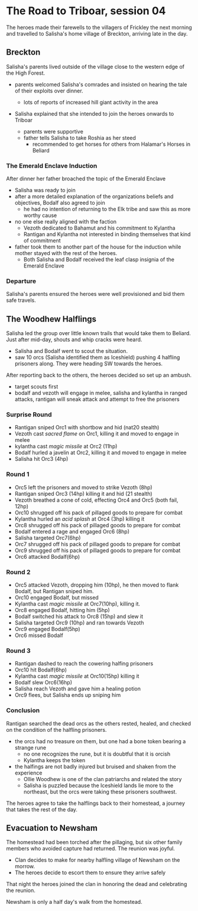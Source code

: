 # The Road to Triboar, session 04

The heroes made their farewells to the villagers of Frickley the next morning and travelled to Salisha's home village of Breckton, arriving late in the day.

## Breckton

Salisha's parents lived outside of the village close to the western edge of the High Forest.

- parents welcomed Salisha's comrades and insisted on hearing the tale of their exploits over dinner.
	- lots of reports of increased hill giant activity in the area

- Salisha explained that she intended to join the heroes onwards to Triboar
	- parents were supportive
	- father tells Salisha to take Roshia as her steed
		- recommended to get horses for others from Halamar's Horses in Beliard

### The Emerald Enclave Induction

After dinner her father broached the topic of the Emerald Enclave

- Salisha was ready to join
- after a more detailed explanation of the organizations beliefs and objectives, Bodalf also agreed to join
	- he had no intention of returning to the Elk tribe and saw this as more worthy cause
- no one else really aligned with the faction
	- Vezoth dedicated to Bahamut and his commitment to Kylantha
	- Rantigan and Kylantha not interested in binding themselves that kind of commitment
- father took them to another part of the house for the induction while mother stayed with the rest of the heroes.
	- Both Salisha and Bodalf received the leaf clasp insignia of the Emerald Enclave

### Departure

Salisha's parents ensured the heroes were well provisioned and bid them safe travels.	

## The Woodhew Halflings

Salisha led the group over little known trails that would take them to Beliard. Just after mid-day, shouts and whip cracks were heard.

- Salisha and Bodalf went to scout the situation. 
- saw 10 orcs (Salisha identified them as Iceshield) pushing 4 halfling prisoners along. They were heading SW towards the heroes.

After reporting back to the others, the heroes decided so set up an ambush.

- target scouts first
- bodalf and vezoth will engage in melee, salisha and kylantha in ranged attacks, rantigan will sneak attack and attempt to free the prisoners

### Surprise Round

- Rantigan sniped Orc1 with shortbow and hid (nat20 stealth)
- Vezoth cast *sacred flame* on Orc1, killing it and moved to engage in melee
- kylantha cast *magic missile* at Orc2 (11hp)
- Bodalf hurled a javelin at Orc2, killing it and moved to engage in melee
- Salisha hit Orc3 (4hp)

### Round 1

- Orc5 left the prisoners and moved to strike Vezoth (8hp)
- Rantigan sniped Orc3 (14hp) killing it and hid (21 stealth)
- Vezoth breathed a cone of cold, effecting Orc4 and Orc5 (both fail, 12hp)
- Orc10 shrugged off his pack of pillaged goods to prepare for combat
- Kylantha hurled an *acid splash* at Orc4 (3hp) killing it
- Orc8 shrugged off his pack of pillaged goods to prepare for combat
- Bodalf entered a rage and engaged Orc6 (8hp)
- Salisha targeted Orc7(6hp)
- Orc7 shrugged off his pack of pillaged goods to prepare for combat
- Orc9 shrugged off his pack of pillaged goods to prepare for combat
- Orc6 attacked Bodalf(6hp)

### Round 2

- Orc5 attacked Vezoth, dropping him (10hp), he then moved to flank Bodalf, but Rantigan sniped him.
- Orc10 engaged Bodalf, but missed
- Kylantha cast *magic missile* at Orc7(10hp), killing it.
- Orc8 engaged Bodalf, hitting him (5hp)
- Bodalf switched his attack to Orc8 (15hp) and slew it
- Salisha targeted Orc9 (10hp) and ran towards Vezoth
- Orc9 engaged Bodalf(5hp)
- Orc6 missed Bodalf

### Round 3
- Rantigan dashed to reach the cowering halfing prisoners
- Orc10 hit Bodalf(6hp)
- Kylantha cast *magic missile* at Orc10(15hp) killing it
- Bodalf slew Orc6(16hp)
- Salisha reach Vezoth and gave him a healing potion
- Orc9 flees, but Salisha ends up sniping him

### Conclusion

Rantigan searched the dead orcs as the others rested, healed, and checked on the condition of the halfling prisoners.

- the orcs had no treasure on them, but one had a bone token bearing a strange rune
	- no one recognizes the rune, but it is doubtful that it is orcish
	- Kylantha keeps the token
- the halfings are not badly injured but bruised and shaken from the experience
	- Ollie Woodhew is one of the clan patriarchs and related the story
	- Salisha is puzzled because the Iceshield lands lie more to the northeast, but the orcs were taking these prisoners southwest.

The heroes agree to take the halflings back to their homestead, a journey that takes the rest of the day.

## Evacuation to Newsham

The homestead had been torched after the pillaging, but six other family members who avoided capture had returned. The reunion was joyful.

- Clan decides to make for nearby halfling village of Newsham on the morrow.
- The heroes decide to escort them to ensure they arrive safely

That night the heroes joined the clan in honoring the dead and celebrating the reunion.

Newsham is only a half day's walk from the homestead.
